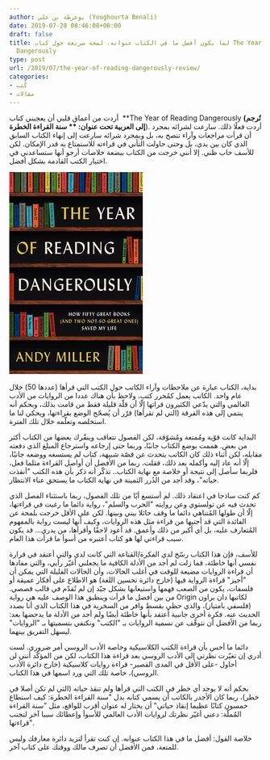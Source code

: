 ```yaml
---
author: يوغرطة بن علي (Youghourta Benali)
date: 2019-07-28 08:46:08+00:00
draft: false
title: لما يكون أفضل ما في الكتاب عنوانه، لمحة سريعة حول كتاب The Year of Reading
  Dangerously
type: post
url: /2019/07/the-year-of-reading-dangerously-review/
categories:
- كُتب
- مقالات
---
```


أردت من أعماق قلبي أن يعجبني كتاب  **The Year of Reading Dangerously **(تُرجم إلى العربية تحت عنوان: ** سنة القراءة الخطرة**). أردت فعلًا ذلك. سارعت لشرائه بمجرد أن قرأت مراجعات وآراء تنصح به، بل وبمجرد شرائه سارعت إلى إنهاء الكتاب السابق الذي كان بين يدي، بل وحتى حاولت التأني في قراءته للاستمتاع به قدر الإمكان. لكن للأسف خاب ظني. إلا أنني خرجت من الكتاب ببضعة خلاصات أرجو أنها ستساعدني في اختيار الكتب القادمة بشكل أفضل.




[![](the-year-of-reading-dangerously.jpg)
](https://www.it-scoop.com/2019/07/the-year-of-reading-dangerously-review/the-year-of-reading-dangerously/)




بداية، الكتاب عبارة عن ملاحظات وآراء الكاتب حول الكتب التي قرأها (عددها 50) خلال عام واحد. الكاتب يعمل كمُحرر كتب، ولاحظ بأن هناك عددا من الروايات من الأدب العالمي والتي يدّعي الكثيرون قراتها إلّا أن قلّة قليلة فقط من قامت بذلك، وبحكم أنه ينتمي إلى هذه الفرقة (التي لم تقرأها) قرّر أن يُصحّح الوضع بقراءتها، ويحكي لنا ما استخلصه وتعلّمه خلال تلك الفترة.




البداية كانت قوّية ومُمتعة ومُشوّقة، لكن الفصول تتعاقب وينفّرك بعضها من الكتاب أكثر من بعض. هممت بوضع الكتاب جانبًا، وربما حتى إرجاعه واسترجاع المبلغ الذي دفعته مقابله، لكن أثناء ذلك كان الكاتب يتحدث عن قصّة شبيهة، كتاب لم يستسغه ووضعه جانبًا، إلّا أنه عاد إليه وأكمله بعد ذلك، فقلت، ربما من الأفضل أن أواصل القراءة مثلما فعل، فلربما سأصل إلى نتيجة أو خلاصة مع نهاية الكتاب.. تذكّر أنه ذكر بأن هذه الكتب "أنقذت حياته"، وقد أجد من الدُرر الثمينة في نهاية الكتاب ما يستحق عناء الانتظار.




كم كنت ساذجا في اعتقاد ذلك. لم أستسغ أيًا من تلك الفصول، ربما باستثناء الفصل الذي تحدث فيه عن تولستوي وعن روايته "الحرب والسلم"، رواية دائما ما رغبت في قراءتها، إلّا أن طولها المُتناهي دائما ما وقف حائلا بيني وبينها. لكن على الأقل خرجت بلمحة عن الفائدة التي قد أجنيها من قراءة مثل هذه الروايات، وكيف أنها ليست رواية بالمفهوم المُتعارف عليه، بل أي أكبر من ذلك وأعمق. قد أعود لاحقًا وأقرأها، من يدري… قد يكون سبب قراءتي لها هو كتاب أعتبره من أسوأ ما قرأت هذا العام.




للأسف، فإن هذا الكتاب رسّخ لدي الفكرة/القناعة التي كانت لدي والتي أعتقد في قرارة نفسي أنها خاطئة، فما زلت لم أجد من الأدلة الكافية ما يجعلني أغيّر رأيي، والتي مفادها أن قراءة الروايات مضيعة للوقت في أغلب الحالات، وأن الحالات القليلة التي يمكن أن "أجيز" قراءة الرواية فيها (خارج دائرة تحسين اللغة) هو الاطلاع على أفكار عميقة أو فلسفات، يكون من الصعب فهمها واستيعابها بشكل جيّد إن لم تُقدّم في قالب قصصي. من بين أفضل ما قرأت وينطبق هذا الوصف عليه هي رواية Origin لكاتبها دان براون (فلسفي بامتياز)، والذي حظي بقسط وافر من السخرية في هذا الكتاب الذي أنا بصدد الحديث عنه. فكرة أخرى جانبية أعتقد بأنها خاطئة أيضًا ولم أجد من الأدلة ما يدحضها بعد: ربما من الأفضل أن نتوقّف عن تسمية الروايات بـ "الكتب" ونكتفي بتسميتها بـ "الروايات" ليسهل التفريق بينهما.




دائما ما أحس بأن قراءة الكتب الكلاسيكية وخاصة الأدب الروسي أمر ضروري. لست أدري إن تغيّرت نظرتي إلى الأدب الروسي بعد قراءة هذا الكتاب، لكن من المؤكّد أنني لن أحاول -على الأقل في المدى القصير- قراءة روايات كلاسيكية (خارج دائرة الأدب الروسي)، خاصة تلك التي ورد اسمها في هذا الكتاب.




بحكم أنه لا يوجد أي خطر في الكتب التي قرأها ولم تنقذ حياته (التي لم تكن أصلا في خطر)، ربما كان الأجدر بالكاتب أن يسمي كتابه بدل "سنة القراءة الخطرة: كيف استطاع خمسون كتابًا عظيما إنقاذ حياتي" أن يختار له عنوان أقرب للواقع، مثل "سنة القراءة المُملّة: دعني أغيّر نظرتك لروايات الأدب العالمي للأسوأ وإعطائك سببا آخر لتجنب قراءتها".




خلاصة القول: أفضل ما في هذا الكتاب عنوانه. إن كنت تقرأ لتزيد دائرة معارفك وليس للمتعة، فمن الأفضل أن تصرف مالك ووقتك على كتاب آخر.
